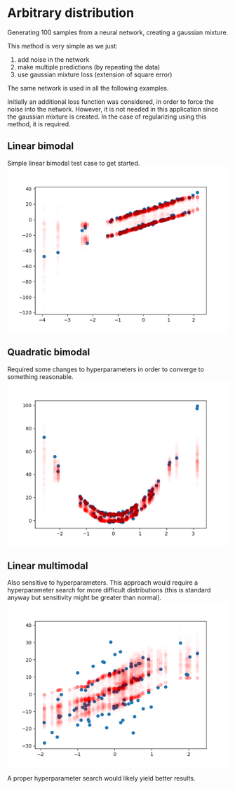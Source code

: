 # Arbitrary distribution
Generating 100 samples from a neural network, creating a gaussian 
mixture.

This method is very simple as we just:
1. add noise in the network
2. make multiple predictions (by repeating the data)
3. use gaussian mixture loss (extension of square error)

The same network is used in all the following examples.

Initially an additional loss function was considered, in order
to force the noise into the network. However, it is not needed in 
this application since the gaussian mixture is created. In the 
case of regularizing using this method, it is required.

## Linear bimodal
Simple linear bimodal test case to get started.
![linear](linear.png)

## Quadratic bimodal
Required some changes to hyperparameters in order to converge
to something reasonable.
![quadratic](quadratic.png)

## Linear multimodal
Also sensitive to hyperparameters. This approach would require
a hyperparameter search for more difficult distributions (this 
is standard anyway but sensitivity might be greater than normal).
![multimodal](multimodal.png)

A proper hyperparameter search would likely yield better results.
